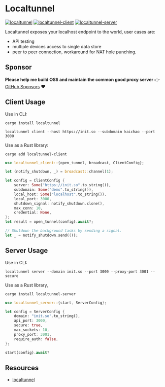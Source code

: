 # Localtunnel

[![localtunnel](https://img.shields.io/crates/v/localtunnel.svg)](https://crates.io/crates/localtunnel)
[![localtunnel-client](https://img.shields.io/crates/v/localtunnel-client.svg)](https://crates.io/crates/localtunnel-client)
[![localtunnel-server](https://img.shields.io/crates/v/localtunnel-server.svg)](https://crates.io/crates/localtunnel-server)

Localtunnel exposes your localhost endpoint to the world, user cases are:
- API testing
- multiple devices access to single data store
- peer to peer connection, workaround for NAT hole punching.

## Sponsor

__Please help me build OSS and maintain the common good proxy server__ 👉 [GitHub Sponsors](https://github.com/sponsors/kaichaosun) :heart:

## Client Usage

Use in CLI:

```shell
cargo install localtunnel

localtunnel client --host https://init.so --subdomain kaichao --port 3000
```

Use as a Rust library:

```shell
cargo add localtunnel-client
```

```Rust
use localtunnel_client::{open_tunnel, broadcast, ClientConfig};

let (notify_shutdown, _) = broadcast::channel(1);

let config = ClientConfig {
    server: Some("https://init.so".to_string()),
    subdomain: Some("demo".to_string()),
    local_host: Some("localhost".to_string()),
    local_port: 3000,
    shutdown_signal: notify_shutdown.clone(),
    max_conn: 10,
    credential: None,
};
let result = open_tunnel(config).await?;

// Shutdown the background tasks by sending a signal.
let _ = notify_shutdown.send(());
```

## Server Usage

Use in CLI:

```shell
localtunnel server --domain init.so --port 3000 --proxy-port 3001 --secure
```

Use as a Rust library,

```shell
cargo install localtunnel-server
```

```Rust
use localtunnel_server::{start, ServerConfig};

let config = ServerConfig {
    domain: "init.so".to_string(),
    api_port: 3000,
    secure: true,
    max_sockets: 10,
    proxy_port: 3001,
    require_auth: false,
};

start(config).await?
```

## Resources

- [localtunnel](https://github.com/localtunnel/localtunnel)